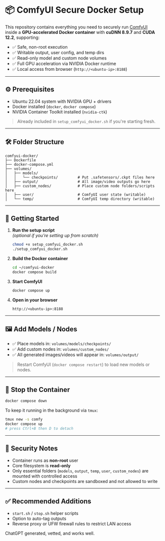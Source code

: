 # 📦 ComfyUI Secure Docker Setup

This repository contains everything you need to securely run [ComfyUI](https://github.com/comfyanonymous/ComfyUI) inside a **GPU-accelerated Docker container** with **cuDNN 8.9.7** and **CUDA 12.2**, supporting:

- ✅ Safe, non-root execution
- ✅ Writable output, user config, and temp dirs
- ✅ Read-only model and custom node volumes
- ✅ Full GPU acceleration via NVIDIA Docker runtime
- ✅ Local access from browser (`http://<ubuntu-ip>:8188`)

---

## ⚙️ Prerequisites

- Ubuntu 22.04 system with NVIDIA GPU + drivers
- Docker installed (`docker`, `docker compose`)
- NVIDIA Container Toolkit installed (`nvidia-ctk`)

> Already included in `setup_comfyui_docker.sh` if you're starting fresh.

---

## 🛠️ Folder Structure

```
comfyui-docker/
├── Dockerfile
├── docker-compose.yml
├── volumes/
│   ├── models/
│   │   └── checkpoints/         # Put .safetensors/.ckpt files here
│   ├── output/                  # All image/video outputs go here
│   ├── custom_nodes/            # Place custom node folders/scripts here
│   ├── user/                    # ComfyUI user state (writable)
│   └── temp/                    # ComfyUI temp directory (writable)
```

---

## 🚀 Getting Started

1. **Run the setup script**  
   *(optional if you’re setting up from scratch)*

   ```bash
   chmod +x setup_comfyui_docker.sh
   ./setup_comfyui_docker.sh
   ```

2. **Build the Docker container**

   ```bash
   cd ~/comfyui-docker
   docker compose build
   ```

3. **Start ComfyUI**

   ```bash
   docker compose up
   ```

4. **Open in your browser**

   ```
   http://<ubuntu-ip>:8188
   ```

---

## 🖼️ Add Models / Nodes

- ✅ Place models in: `volumes/models/checkpoints/`
- ✅ Add custom nodes in: `volumes/custom_nodes/`
- ✅ All generated images/videos will appear in: `volumes/output/`

> Restart ComfyUI (`docker compose restart`) to load new models or nodes.

---

## 🛑 Stop the Container

```bash
docker compose down
```

To keep it running in the background via `tmux`:

```bash
tmux new -s comfy
docker compose up
# press Ctrl+B then D to detach
```

---

## 🔐 Security Notes

- Container runs as **non-root** user
- Core filesystem is **read-only**
- Only essential folders (`models`, `output`, `temp`, `user`, `custom_nodes`) are mounted with controlled access
- Custom nodes and checkpoints are sandboxed and not allowed to write

---

## ✅ Recommended Additions

- `start.sh` / `stop.sh` helper scripts
- Option to auto-tag outputs
- Reverse proxy or UFW firewall rules to restrict LAN access


ChatGPT generated, vetted, and works well.